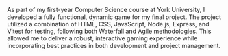 As part of my first-year Computer Science course at York University, I developed a fully functional, dynamic game for my final project. The project utilized a combination of HTML, CSS, JavaScript, Node.js, Express, and Vitest for testing, following both Waterfall and Agile methodologies. This allowed me to deliver a robust, interactive gaming experience while incorporating best practices in both development and project management.
